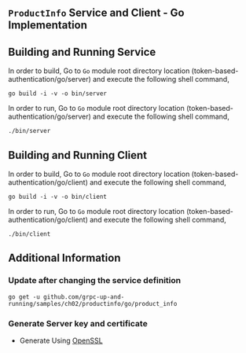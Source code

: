 ## ``ProductInfo`` Service and Client - Go Implementation

## Building and Running Service

In order to build, Go to ``Go`` module root directory location (token-based-authentication/go/server) and execute the following
 shell command,
```
go build -i -v -o bin/server
```

In order to run, Go to ``Go`` module root directory location (token-based-authentication/go/server) and execute the following
shell command,

```
./bin/server
```

## Building and Running Client   

In order to build, Go to ``Go`` module root directory location (token-based-authentication/go/client) and execute the following
 shell command,
```
go build -i -v -o bin/client
```

In order to run, Go to ``Go`` module root directory location (token-based-authentication/go/client) and execute the following
shell command,

```
./bin/client
```

## Additional Information

### Update after changing the service definition

```shell script 
go get -u github.com/grpc-up-and-running/samples/ch02/productinfo/go/product_info
```

### Generate Server key and certificate

* Generate Using [OpenSSL](../certs/README.md)